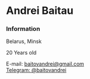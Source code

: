 # Andrei Baitau

### Information

Belarus, Minsk

20 Years old

E-mail: baitovandrei@gmail.com 
<br/>
[Telegram: @baitovandrei](t.me/baitovandrei)

